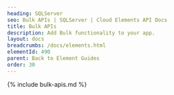 ```yaml
---
heading: SQLServer
seo: Bulk APIs | SQLServer | Cloud Elements API Docs
title: Bulk APIs
description: Add Bulk functionality to your app.
layout: docs
breadcrumbs: /docs/elements.html
elementId: 490
parent: Back to Element Guides
order: 30
---
```


{% include bulk-apis.md %}
